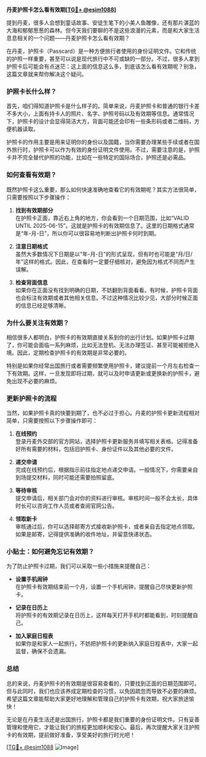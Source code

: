 **丹麦护照卡怎么看有效期[[TG💪+ @esim1088](https://t.me/s/esim1088)]**

提到丹麦，很多人会想到童话故事、安徒生笔下的小美人鱼雕像，还有那片湛蓝的大海和郁郁葱葱的森林。但今天我们要聊的不是这些浪漫的元素，而是和大家生活息息相关的一个问题——丹麦护照卡怎么看有效期？

在丹麦，护照卡（Passcard）是一种方便旅行者使用的身份证明文件。它和传统的护照一样重要，甚至可以说是现代旅行中不可或缺的一部分。不过，很多人拿到护照卡后可能会有点迷茫：这上面的信息这么多，到底该怎么看有效期呢？别急，这篇文章就来帮你解决这个疑问。

### 护照卡长什么样？

首先，咱们得知道护照卡是什么样子的。简单来说，丹麦护照卡和普通的银行卡差不多大小，上面有持卡人的照片、名字、护照号码以及有效期等信息。通常情况下，护照卡的设计会显得简洁大方，背面可能还会印有一些条形码或者二维码，方便机器读取。

护照卡的作用主要是用来证明你的身份以及国籍，当你需要办理某些手续或者在国外旅行时，护照卡可以作为有效的身份证明文件使用。不过，需要注意的是，护照卡并不完全替代护照的功能，比如在一些特定的国际场合，护照还是必需品。

### 如何查看有效期？

既然护照卡这么重要，那么如何快速准确地查看它的有效期呢？其实方法很简单，只需要按照以下步骤操作：

1. **找到有效期部分**  
   在护照卡正面，靠近右上角的地方，你会看到一个日期范围，比如“VALID UNTIL 2025-06-15”。这就是护照卡的有效期信息了。这里的日期格式通常是“年-月-日”，所以你可以很容易地判断出护照卡何时到期。

2. **注意日期格式**  
   虽然大多数情况下日期是以“年-月-日”的形式呈现，但有时也可能是“月/日/年”这样的格式。因此，在查看时一定要仔细核对，避免因为格式不同而产生误解。

3. **检查背面信息**  
   如果你在正面没有找到明确的日期，不妨翻到背面看看。有时候，护照卡背面也会标注有效期或者其他相关信息。不过这种情况比较少见，大部分时候正面的信息已经足够清晰。

### 为什么要关注有效期？

相信很多人都明白，护照卡的有效期直接关系到你的出行计划。如果护照卡过期了，你可能会面临一系列麻烦，比如无法登机、无法办理签证、甚至可能被拒绝入境。因此，定期检查护照卡的有效期是非常必要的。

特别是如果你经常出国旅行或者需要频繁使用护照卡，建议提前一个月左右检查一下有效期。这样，一旦发现即将过期，就可以及时申请更新或更换新的护照卡，避免出现不必要的麻烦。

### 更新护照卡的流程

当然，如果护照卡真的快要到期了，也不必过于担心。丹麦的护照卡更新流程相对简单，只需要按照以下步骤操作即可：

1. **在线预约**  
   登录丹麦外交部的官方网站，选择护照卡更新服务并填写相关表格。记得准备好所有需要的材料，包括旧护照卡、身份证件以及其他必要的文件。

2. **递交申请**  
   完成在线预约后，根据指示前往指定地点递交申请。一般情况下，你需要亲自到场提交材料，同时可能还需要拍照留底。

3. **等待审核**  
   提交申请后，相关部门会对你的资料进行审核。审核时间一般不会太长，具体时长可以咨询工作人员或者查阅官网公告。

4. **领取新卡**  
   审核通过后，你可以选择邮寄方式接收新护照卡，或者亲自去指定地点领取。如果是邮寄，记得提供准确的收件地址，并留意快递状态。

### 小贴士：如何避免忘记有效期？

为了防止护照卡过期，我们可以采取一些小措施来提醒自己：

- **设置手机闹钟**  
  在护照卡有效期结束前一个月，设置一个手机闹钟，提醒自己尽快更新护照卡。

- **记录在日历上**  
  将护照卡的有效期记录在日历上，这样每天打开手机时都能看到，时刻提醒自己。

- **加入家庭日程表**  
  如果你是和家人一起旅行，不妨把护照卡的更新纳入家庭日程表中，大家一起监督，确保不会遗漏。

### 总结

总的来说，丹麦护照卡的有效期是很容易查看的，只要找到正面的日期范围即可。但与此同时，我们也应该养成定期检查的习惯，以免因疏忽而导致不必要的麻烦。希望这篇文章能帮助大家更好地理解和管理自己的护照卡有效期，祝大家旅途愉快！

无论是在丹麦生活还是出国旅行，护照卡都是我们重要的身份证明文件。只有妥善管理和使用它，才能让我们的旅程更加顺利和安心。最后，再次提醒大家关注护照卡的有效期，提前做好准备，享受美好的旅行时光吧！

[[TG💪+ @esim1088](https://t.me/s/esim1088) ![Image](https://i.postimg.cc/4NQfJmqS/Snipaste-2025-05-13-00-14-12.png)]